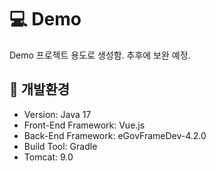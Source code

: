 # 💻️ Demo
Demo 프로젝트 용도로 생성함. 추후에 보완 예정.

## 🔎 개발환경
- Version: Java 17
- Front-End Framework: Vue.js
- Back-End Framework: eGovFrameDev-4.2.0
- Build Tool: Gradle
- Tomcat: 9.0
